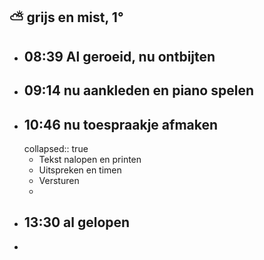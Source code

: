 ## ⛅ grijs en mist, 1°
- ## 08:39 Al geroeid, nu ontbijten
- ## 09:14 nu aankleden en piano spelen
- ## 10:46 nu toespraakje afmaken
  collapsed:: true
	- Tekst nalopen en printen
	- Uitspreken en timen
	- Versturen
	-
- ## 13:30 al gelopen
-